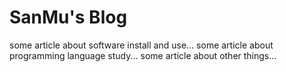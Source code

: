 # SanMu's Blog

some article about software install and use...
some article about programming language study...
some article about other things...
